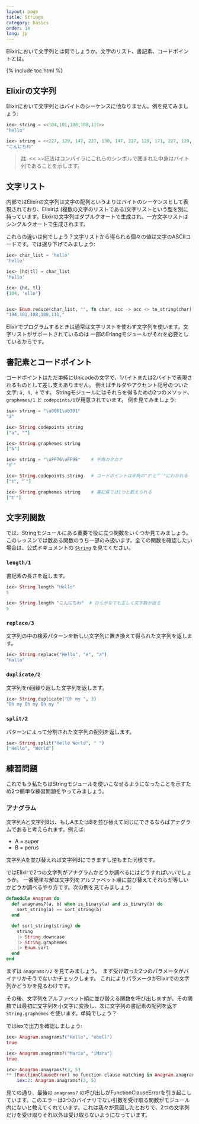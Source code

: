 ```yaml
---
layout: page
title: Strings
category: basics
order: 14
lang: jp
---
```


Elixirにおいて文字列とは何でしょうか。文字のリスト、書記素、コードポイントとは。

{% include toc.html %}

## Elixirの文字列

Elixirにおいて文字列とはバイトのシーケンスに他なりません。例を見てみましょう:

```elixir
iex> string = <<104,101,108,108,111>>
"hello"

iex> string = <<227, 129, 147, 227, 130, 147, 227, 129, 171, 227, 129, 161, 227, 130, 143>>
"こんにちわ"

```

>註: << >>記法はコンパイラにこれらのシンボルで囲まれた中身はバイト列であることを示します。

## 文字リスト

内部ではElixirの文字列は文字の配列というよりはバイトのシーケンスとして表現されており、Elixirは
(複数の文字のリストである)文字リストという型を別に持っています。Elixirの文字列はダブルクオートで生成され、一方文字リストは
シングルクオートで生成されます。

これらの違いは何でしょう？文字リストから得られる個々の値は文字のASCIIコードです。では掘り下げてみましょう:

```elixir
iex> char_list = 'hello'
'hello'

iex> [hd|tl] = char_list
'hello'

iex> {hd, tl}
{104, 'ello'}


iex> Enum.reduce(char_list, "", fn char, acc -> acc <> to_string(char) <> "," end)
"104,101,108,108,111,"
```

Elixirでプログラムするときは通常は文字リストを使わず文字列を使います。文字リストがサポートされているのは
一部のErlangモジュールがそれを必要としているからです。

## 書記素とコードポイント

コードポイントはただ単純にUnicodeの文字で、1バイトまたは2バイトで表現されるものとして差し支えありません。
例えばチルダやアクセント記号のついた文字: `á, ñ, è` です。
Stringモジュールにはそれらを得るための2つのメソッド、`graphemes/1` と `codepoints/1`が用意されています。
例を見てみましょう:

```elixir
iex> string = "\u0061\u0301"
"á"

iex> String.codepoints string
["a", "́"]

iex> String.graphemes string
["á"]

iex> string = "\uFF76\uFF9E"    # 半角カタカナ
"ｶﾞ"

iex> String.codepoints string   # コードポイントは半角の"ｶ"と"ﾞﾞ"にわかれる
["ｶ", "ﾞ"]

iex> String.graphemes string    # 書記素では1つと数えられる
["ｶﾞ"]

```

## 文字列関数

では、Stringモジュールにある重要で役に立つ関数をいくつか見てみましょう。このレッスンでは数ある関数のうち一部のみ扱います。全ての関数を確認したい場合は、公式ドキュメントの [`String`](http://elixir-lang.org/docs/v1.0/elixir/String.html) を見てください。

### `length/1`

書記素の長さを返します。

```elixir
iex> String.length "Hello"
5

iex> String.length "こんにちわ"  # ひらがなでも正しく文字数が返る
5
```

### `replace/3`

文字列の中の検索パターンを新しい文字列に置き換えて得られた文字列を返します。

```elixir
iex> String.replace("Hello", "e", "a")
"Hallo"
```

### `duplicate/2`

文字列をn回繰り返した文字列を返します。

```elixir
iex> String.duplicate("Oh my ", 3)
"Oh my Oh my Oh my "
```

### `split/2`

パターンによって分割された文字列の配列を返します。

```elixir
iex> String.split("Hello World", " ")
["Hello", "World"]
```

## 練習問題

これでもう私たちはStringモジュールを使いこなせるようになったことを示すため2つ簡単な練習問題をやってみましょう。

### アナグラム

文字列Aと文字列Bは、もしAまたはBを並び替えて同じにできるならばアナグラムであると考えられます。例えば:

+ A = super
+ B = perus

文字列Aを並び替えれば文字列Bにできますし逆もまた同様です。

ではElixirで2つの文字列がアナグラムかどうか調べるにはどうすればいいでしょうか。
一番簡単な解は文字列をアルファベット順に並び替えてそれらが等しいかどうか調べるやり方です。次の例を見てみましょう:

```elixir
defmodule Anagram do
  def anagrams?(a, b) when is_binary(a) and is_binary(b) do
  	sort_string(a) == sort_string(b)
  end

  def sort_string(string) do
    string
    |> String.downcase
    |> String.graphemes
    |> Enum.sort
  end
end
```

まずは `anagrams?/2` を見てみましょう。　まず受け取った2つのパラメータがバイナリかそうでないかチェックします。
これによりパラメータがElixirでの文字列かどうかを見るわけです。

その後、文字列をアルファベット順に並び替える関数を呼び出しますが、その関数では最初に文字列を小文字に変換し、次に文字列の書記素の配列を返す `String.graphemes` を使います。単純でしょう？

ではiexで出力を確認しましょう:

```elixir
iex> Anagram.anagrams?("Hello", "ohell")
true

iex> Anagram.anagrams?("María", "íMara")
true

iex> Anagram.anagrams?(3, 5)
** (FunctionClauseError) no function clause matching in Anagram.anagrams?/2
    iex:2: Anagram.anagrams?(3, 5)
```

見ての通り、最後の `anagrams?` の呼び出しがFunctionClauseErrorを引き起こしています。このエラーは2つのバイナリでない引数を受け取る関数がモジュール内にないと教えてくれています。これは我々が意図したとおりで、2つの文字列だけを受け取りそれ以外は受け取らないようになっています。
